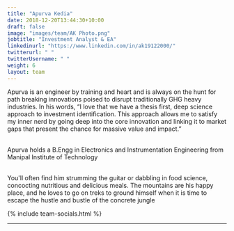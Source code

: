 ```yaml
---
title: "Apurva Kedia"
date: 2018-12-20T13:44:30+10:00
draft: false
image: "images/team/AK Photo.png"
jobtitle: "Investment Analyst & EA"
linkedinurl: "https://www.linkedin.com/in/ak19122000/"
twitterurl: " "
twitterUsername: " "
weight: 6
layout: team
---
```

Apurva is an engineer by training and  heart and is always on the hunt for path breaking innovations poised to disrupt traditionally GHG heavy industries. In his words, “I love that we have a thesis first, deep science approach to investment identification. This approach allows me to satisfy my inner nerd by going deep into the core innovation and linking it to market gaps that present the chance for massive value and impact.”

​<br>
Apurva holds a B.Engg in Electronics and Instrumentation Engineering from Manipal Institute of Technology

​<br>
You'll often find him strumming the guitar or dabbling in food science, concocting nutritious and delicious meals. The mountains are his happy place, and he loves to go on treks to ground himself when it is time to escape the hustle and bustle of the concrete jungle
 

{% include team-socials.html %}

<hr/>

